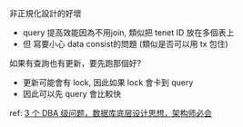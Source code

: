 
非正規化設計的好壞
- query 提高效能因為不用join, 類似把 tenet ID 放在多個表上
- 但 寫要小心 data consist的問題 (類似是否可以用 tx 包住)


如果有查詢也有更新，要先跑那個好?
- 更新可能會有 lock, 因此如果 lock 會卡到 query
- 因此可以先 query 會比較快



ref:
[3 个 DBA 级问题，数据库底层设计思想，架构师必会](https://www.youtube.com/watch?v=cVBa2_AouyA)

